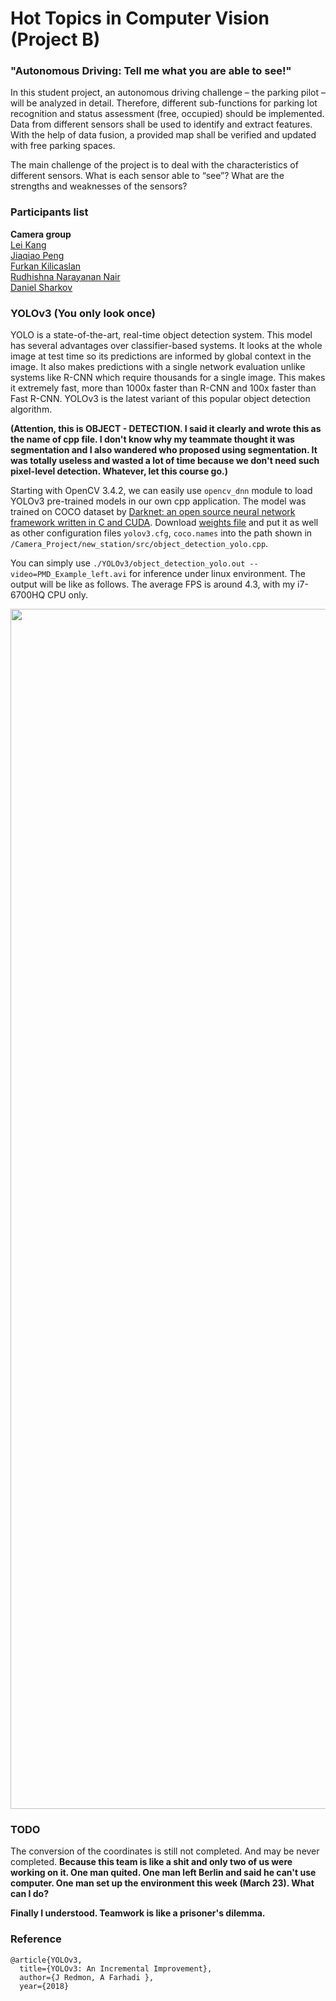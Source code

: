 # Hot Topics in Computer Vision (Project B)
### "Autonomous Driving: Tell me what you are able to see!"

In this student project, an autonomous driving challenge – the parking pilot – will be analyzed in detail. Therefore, different sub-functions for parking lot recognition and status assessment (free, occupied) should be implemented. Data from different sensors shall be used to identify and extract features. With the help of data fusion, a provided map shall be verified and updated with free parking spaces.

The main challenge of the project is to deal with the characteristics of different sensors. What is each sensor able to “see”? What are the strengths and weaknesses of the sensors?

### Participants list
**Camera group**  
[Lei Kang](https://github.com/kangleigithub)  
[Jiaqiao Peng](https://github.com/PengJiaqiao)  
[Furkan Kilicaslan](https://github.com/Klcsln)  
[Rudhishna Narayanan Nair](https://github.com/rudhi31)  
[Daniel Sharkov](https://github.com/dsharkovv)  

### YOLOv3 (You only look once)
YOLO is a state-of-the-art, real-time object detection system. This model has several advantages over classifier-based systems. It looks at the whole image at test time so its predictions are informed by global context in the image. It also makes predictions with a single network evaluation unlike systems like R-CNN which require thousands for a single image. This makes it extremely fast, more than 1000x faster than R-CNN and 100x faster than Fast R-CNN. YOLOv3 is the latest variant of this popular object detection algorithm.

**(Attention, this is OBJECT - DETECTION. I said it clearly and wrote this as the name of cpp file. I don't know why my teammate thought it was segmentation and I also wandered who proposed using segmentation. It was totally useless and wasted a lot of time because we don't need such pixel-level detection. Whatever, let this course go.)**

Starting with OpenCV 3.4.2, we can easily use `opencv_dnn` module to load YOLOv3 pre-trained models in our own cpp application. The model was trained on COCO dataset by [Darknet: an open source neural network framework written in C and CUDA](https://pjreddie.com/darknet/). Download [weights file](https://drive.google.com/open?id=1lAivsJldk6Gve_SwNVAj_efgHm-dNgbS) and put it as well as other configuration files `yolov3.cfg`, `coco.names` into the path shown in `/Camera_Project/new_station/src/object_detection_yolo.cpp`.

You can simply use `./YOLOv3/object_detection_yolo.out --video=PMD_Example_left.avi` for inference under linux environment. The output will be like as follows. The average FPS is around 4.3, with my i7-6700HQ CPU only.

<img src="https://user-images.githubusercontent.com/26578566/54872520-66329d80-4dc5-11e9-9d56-b7e811d50bc6.png" width="1920">  

### TODO
The conversion of the coordinates is still not completed. And may be never completed. **Because this team is like a shit and only two of us were working on it. One man quited. One man left Berlin and said he can't use computer. One man set up the environment this week (March 23). What can I do?**

**Finally I understood. Teamwork is like a prisoner's dilemma.**

### Reference

	@article{YOLOv3,  
	  title={YOLOv3: An Incremental Improvement},  
	  author={J Redmon, A Farhadi },
	  year={2018}
